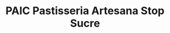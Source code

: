 ---
title: "PAIC Pastisseria Artesana Stop Sucre"
url: /barcelona/paic-pastisseria-artesana-stop-sucre/
shop: pastelería
---